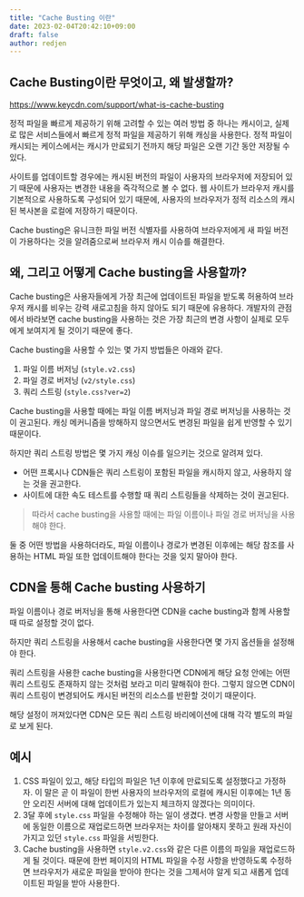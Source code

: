 ```yaml
---
title: "Cache Busting 이란"
date: 2023-02-04T20:42:10+09:00
draft: false
author: redjen
---
```


## Cache Busting이란 무엇이고, 왜 발생할까?

https://www.keycdn.com/support/what-is-cache-busting

정적 파일을 빠르게 제공하기 위해 고려할 수 있는 여러 방법 중 하나는 캐시이고, 실제로 많은 서비스들에서 빠르게 정적 파일을 제공하기 위해 캐싱을 사용한다. 정적 파일이 캐시되는 케이스에서는 캐시가 만료되기 전까지 해당 파일은 오랜 기간 동안 저장될 수 있다.

사이트를 업데이트할 경우에는 캐시된 버전의 파일이 사용자의 브라우저에 저장되어 있기 때문에 사용자는 변경한 내용을 즉각적으로 볼 수 없다. 웹 사이트가 브라우저 캐시를 기본적으로 사용하도록 구성되어 있기 때문에, 사용자의 브라우저가 정적 리소스의 캐시된 복사본을 로컬에 저장하기 때문이다.

Cache busting은 유니크한 파일 버전 식별자를 사용하여 브라우저에게 새 파일 버전이 가용하다는 것을 알려줌으로써 브라우저 캐시 이슈를 해결한다.

## 왜, 그리고 어떻게 Cache busting을 사용할까?

Cache busting은 사용자들에게 가장 최근에 업데이트된 파일을 받도록 허용하여 브라우저 캐시를 비우는 강력 새로고침을 하지 않아도 되기 때문에 유용하다. 개발자의 관점에서 바라보면 cache busting을 사용하는 것은 가장 최근의 변경 사항이 실제로 모두에게 보여지게 될 것이기 때문에 좋다.

Cache busting을 사용할 수 있는 몇 가지 방법들은 아래와 같다.
1. 파일 이름 버저닝 (`style.v2.css`)
2. 파일 경로 버저닝 (`v2/style.css`)
3. 쿼리 스트링 (`style.css?ver=2`)

Cache busting을 사용할 때에는 파일 이름 버저닝과 파일 경로 버저닝을 사용하는 것이 권고된다. 캐싱 메커니즘을 방해하지 않으면서도 변경된 파일을 쉽게 반영할 수 있기 때문이다.

하지만 쿼리 스트링 방법은 몇 가지 캐싱 이슈를 일으키는 것으로 알려져 있다.
- 어떤 프록시나 CDN들은 쿼리 스트링이 포함된 파일을 캐시하지 않고, 사용하지 않는 것을 권고한다.
- 사이트에 대한 속도 테스트를 수행할 때 쿼리 스트링들을 삭제하는 것이 권고된다.


> 따라서 cache busting을 사용할 때에는 파일 이름이나 파일 경로 버저닝을 사용해야 한다.

둘 중 어떤 방법을 사용하더라도, 파일 이름이나 경로가 변경된 이후에는 해당 참조를 사용하는 HTML 파일 또한 업데이트해야 한다는 것을 잊지 말아야 한다.

## CDN을 통해 Cache busting 사용하기

파일 이름이나 경로 버저닝을 통해 사용한다면 CDN을 cache busting과 함께 사용할 때 따로 설정할 것이 없다.

하지만 쿼리 스트링을 사용해서 cache busting을 사용한다면 몇 가지 옵션들을 설정해야 한다.

쿼리 스트링을 사용한 cache busting을 사용한다면 CDN에게 해당 요청 안에는 어떤 쿼리 스트링도 존재하지 않는 것처럼 보라고 미리 말해줘야 한다.
그렇지 않으면 CDN이 쿼리 스트링이 변경되어도 캐시된 버전의 리소스를 반환할 것이기 때문이다.

해당 설정이 꺼져있다면 CDN은 모든 쿼리 스트링 바리에이션에 대해 각각 별도의 파일로 보게 된다.

## 예시

1. CSS 파일이 있고, 해당 타입의 파일은 1년 이후에 만료되도록 설정했다고 가정하자. 이 말은 곧 이 파일이 한번 사용자의 브라우저의 로컬에 캐시된 이후에는 1년 동안 오리진 서버에 대해 업데이트가 있는지 체크하지 않겠다는 의미이다.
2. 3달 후에 `style.css` 파일을 수정해야 하는 일이 생겼다. 변경 사항을 만들고 서버에 동일한 이름으로 재업로드하면 브라우저는 차이를 알아채지 못하고 원래 자신이 가지고 있던 `style.css` 파일을 서빙한다.
3. Cache busting을 사용하면 `style.v2.css`와 같은 다른 이름의 파일을 재업로드하게 될 것이다. 때문에 한번 페이지의 HTML 파일을 수정 사항을 반영하도록 수정하면 브라우저가 새로운 파일을 받아야 한다는 것을 그제서야 알게 되고 새롭게 업데이트된 파일을 받아 사용한다.
